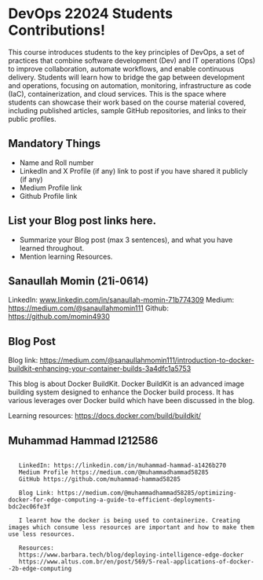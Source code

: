 # DevOps 22024 Students Contributions! 

This course introduces students to the key principles of DevOps, a set of practices that combine software development (Dev) and IT operations (Ops) to improve collaboration, automate workflows, and enable continuous delivery. Students will learn how to bridge the gap between development and operations, focusing on automation, monitoring, infrastructure as code (IaC), containerization, and cloud services. This is the space where students can showcase their work based on the course material covered, including published articles, sample GitHub repositories, and links to their public profiles.

## Mandatory Things
- Name and Roll number
- LinkedIn and X Profile (if any) link to post if you have shared it publicly (if any)
- Medium Profile link
- Github Profile link

## List your Blog post links here.
- Summarize your Blog post (max 3 sentences), and what you have learned throughout.
- Mention learning Resources. 

## Sanaullah Momin (21i-0614)

LinkedIn: www.linkedin.com/in/sanaullah-momin-71b774309
Medium: https://medium.com/@sanaullahmomin111
Github: https://github.com/momin4930

## Blog Post
Blog link: https://medium.com/@sanaullahmomin111/introduction-to-docker-buildkit-enhancing-your-container-builds-3a4dfc1a5753

This blog is about Docker BuildKit. Docker BuildKit is an advanced image building system designed to enhance the Docker build process. It has various leverages over Docker build which have been discussed in the blog.

Learning resources: https://docs.docker.com/build/buildkit/

## Muhammad Hammad I212586
```

   LinkedIn: https://linkedin.com/in/muhammad-hammad-a1426b270
   Medium Profile https://medium.com/@muhammadhammad58285
   GitHub https://github.com/muhammad-hammad58285

   Blog Link: https://medium.com/@muhammadhammad58285/optimizing-docker-for-edge-computing-a-guide-to-efficient-deployments-bdc2ec06fe3f

   I learnt how the docker is being used to containerize. Creating images which consume less resources are important and how to make them use less resources.

   Resources:
   https://www.barbara.tech/blog/deploying-intelligence-edge-docker
   https://www.altus.com.br/en/post/569/5-real-applications-of-docker--2b-edge-computing
   ```


